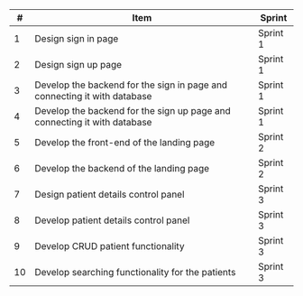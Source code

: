  

| #    | Item                                                         | Sprint   |
| ---- | ------------------------------------------------------------ | -------- |
| 1    | Design sign in page                                          | Sprint 1 |
| 2    | Design sign up page                                          | Sprint 1 |
| 3    | Develop the backend for the sign in page and connecting it with  database | Sprint 1 |
| 4    | Develop the backend for the sign up page and connecting it with  database | Sprint 1 |
| 5    | Develop the front-end of the landing page                    | Sprint 2 |
| 6    | Develop the backend of the landing page                      | Sprint 2 |
| 7    | Design patient details control panel                         | Sprint 3 |
| 8    | Develop patient details control panel                        | Sprint 3 |
| 9    | Develop CRUD patient functionality                           | Sprint 3 |
| 10   | Develop searching functionality for the patients             | Sprint 3 |

